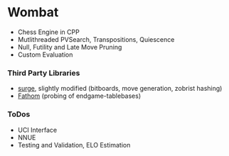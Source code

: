 # Wombat
- Chess Engine in CPP
- Mutlithreaded PVSearch, Transpositions, Quiescence
- Null, Futility and Late Move Pruning
- Custom Evaluation

### Third Party Libraries
- [surge](https://github.com/nkarve/surge), slightly modified (bitboards, move generation, zobrist hashing)
- [Fathom](https://github.com/jdart1/Fathom) (probing of endgame-tablebases)

### ToDos
- UCI Interface
- NNUE
- Testing and Validation, ELO Estimation